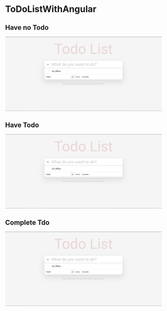 # ToDoListWithAngular
## Have no Todo
![UI1](image/UI.png)
## Have Todo
![UI](image/UI.png)
## Complete Tdo
![UI2](image/UI.png)
